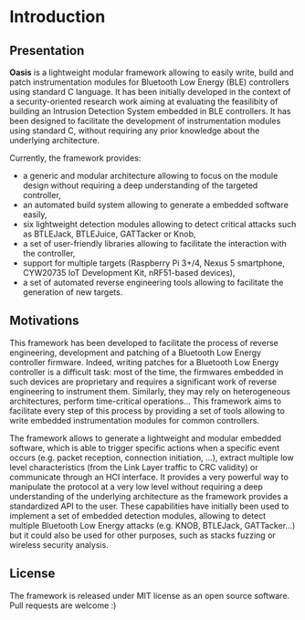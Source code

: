 # Introduction
## Presentation

**Oasis** is a lightweight modular framework allowing to easily write, build and patch instrumentation modules for Bluetooth Low Energy (BLE) controllers using standard C language. It has been initially developed in the context of a security-oriented research work aiming at evaluating the feasilibity of building an Intrusion Detection System embedded in BLE controllers. It has been designed to facilitate the development of instrumentation modules using standard C, without requiring any prior knowledge about the underlying architecture.

Currently, the framework provides:

* a generic and modular architecture allowing to focus on the module design without requiring a deep understanding of the targeted controller,
* an automated build system allowing to generate a embedded software easily,
* six lightweight detection modules allowing to detect critical attacks such as BTLEJack, BTLEJuice, GATTacker or Knob,
* a set of user-friendly libraries allowing to facilitate the interaction with the controller,
* support for multiple targets (Raspberry Pi 3+/4, Nexus 5 smartphone, CYW20735 IoT Development Kit, nRF51-based devices),
* a set of automated reverse engineering tools allowing to facilitate the generation of new targets.

## Motivations

This framework has been developed to facilitate the process of reverse engineering, development and patching of a Bluetooth Low Energy controller firmware. Indeed, writing patches for a Bluetooth Low Energy controller is a difficult task: most of the time, the firmwares embedded in such devices are proprietary and requires a significant work of reverse engineering to instrument them. Similarly, they may rely on heterogeneous architectures, perform time-critical operations... This framework aims to facilitate every step of this process by providing a set of tools allowing to write embedded instrumentation modules for common controllers.

The framework allows to generate a lightweight and modular embedded software, which is able to trigger specific actions when a specific event occurs (e.g. packet reception, connection initiation, ...), extract multiple low level characteristics (from the Link Layer traffic to CRC validity) or communicate through an HCI interface. It provides a very powerful way to manipulate the protocol at a very low level without requiring a deep understanding of the underlying architecture as the framework provides a standardized API to the user. These capabilities have initially been used to implement a set of embedded detection modules, allowing to detect multiple Bluetooth Low Energy attacks (e.g. KNOB, BTLEJack, GATTacker...) but it could also be used for other purposes, such as stacks fuzzing or wireless security analysis.

## License

The framework is released under MIT license as an open source software. Pull requests are welcome :)
